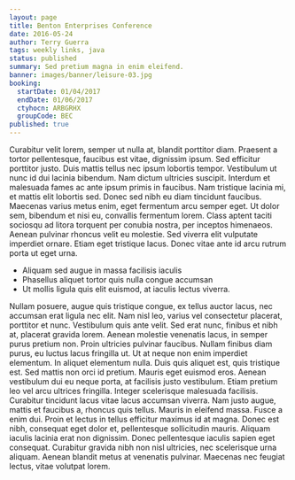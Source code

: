 ```yaml
---
layout: page
title: Benton Enterprises Conference
date: 2016-05-24
author: Terry Guerra
tags: weekly links, java
status: published
summary: Sed pretium magna in enim eleifend.
banner: images/banner/leisure-03.jpg
booking:
  startDate: 01/04/2017
  endDate: 01/06/2017
  ctyhocn: ARBGRHX
  groupCode: BEC
published: true
---
```

Curabitur velit lorem, semper ut nulla at, blandit porttitor diam. Praesent a tortor pellentesque, faucibus est vitae, dignissim ipsum. Sed efficitur porttitor justo. Duis mattis tellus nec ipsum lobortis tempor. Vestibulum ut nunc id dui lacinia bibendum. Nam dictum ultricies suscipit. Interdum et malesuada fames ac ante ipsum primis in faucibus. Nam tristique lacinia mi, et mattis elit lobortis sed. Donec sed nibh eu diam tincidunt faucibus. Maecenas varius metus enim, eget fermentum arcu semper eget. Ut dolor sem, bibendum et nisi eu, convallis fermentum lorem. Class aptent taciti sociosqu ad litora torquent per conubia nostra, per inceptos himenaeos. Aenean pulvinar rhoncus velit eu molestie. Sed viverra elit vulputate imperdiet ornare. Etiam eget tristique lacus. Donec vitae ante id arcu rutrum porta ut eget urna.

* Aliquam sed augue in massa facilisis iaculis
* Phasellus aliquet tortor quis nulla congue accumsan
* Ut mollis ligula quis elit euismod, at iaculis lectus viverra.

Nullam posuere, augue quis tristique congue, ex tellus auctor lacus, nec accumsan erat ligula nec elit. Nam nisl leo, varius vel consectetur placerat, porttitor et nunc. Vestibulum quis ante velit. Sed erat nunc, finibus et nibh at, placerat gravida lorem. Aenean molestie venenatis lacus, in semper purus pretium non. Proin ultricies pulvinar faucibus. Nullam finibus diam purus, eu luctus lacus fringilla ut. Ut at neque non enim imperdiet elementum. In aliquet elementum nulla. Duis quis aliquet est, quis tristique est. Sed mattis non orci id pretium. Mauris eget euismod eros. Aenean vestibulum dui eu neque porta, at facilisis justo vestibulum. Etiam pretium leo vel arcu ultrices fringilla. Integer scelerisque malesuada facilisis.
Curabitur tincidunt lacus vitae lacus accumsan viverra. Nam justo augue, mattis et faucibus a, rhoncus quis tellus. Mauris in eleifend massa. Fusce a enim dui. Proin et lectus in tellus efficitur maximus id at magna. Donec est nibh, consequat eget dolor et, pellentesque sollicitudin mauris. Aliquam iaculis lacinia erat non dignissim. Donec pellentesque iaculis sapien eget consequat. Curabitur gravida nibh non nisl ultricies, nec scelerisque urna aliquam. Aenean blandit metus at venenatis pulvinar. Maecenas nec feugiat lectus, vitae volutpat lorem.
